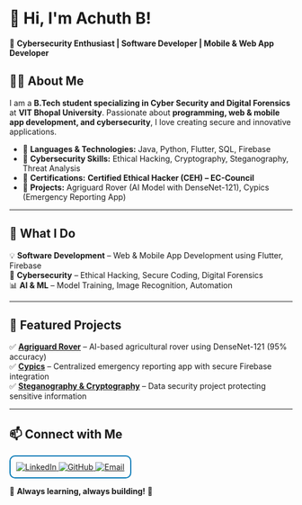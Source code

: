 # 👋 Hi, I'm Achuth B!  
🚀 **Cybersecurity Enthusiast | Software Developer | Mobile & Web App Developer**  

## 👨‍💻 About Me  
I am a **B.Tech student specializing in Cyber Security and Digital Forensics** at **VIT Bhopal University**. Passionate about **programming, web & mobile app development, and cybersecurity**, I love creating secure and innovative applications.  

- 🔹 **Languages & Technologies:** Java, Python, Flutter, SQL, Firebase  
- 🔹 **Cybersecurity Skills:** Ethical Hacking, Cryptography, Steganography, Threat Analysis  
- 🔹 **Certifications:** **Certified Ethical Hacker (CEH) – EC-Council**  
- 🔹 **Projects:** Agriguard Rover (AI Model with DenseNet-121), Cypics (Emergency Reporting App)  

---

## 🌟 What I Do  
💡 **Software Development** – Web & Mobile App Development using Flutter, Firebase  
🔐 **Cybersecurity** – Ethical Hacking, Secure Coding, Digital Forensics  
📊 **AI & ML** – Model Training, Image Recognition, Automation  

---

## 📌 Featured Projects  
✅ **[Agriguard Rover](#)** – AI-based agricultural rover using DenseNet-121 (95% accuracy)  
✅ **[Cypics](#)** – Centralized emergency reporting app with secure Firebase integration  
✅ **[Steganography & Cryptography](#)** – Data security project protecting sensitive information  

---

## 📫 Connect with Me  

<div align="center" style="border: 2px solid #0077B5; padding: 10px; border-radius: 10px; display: inline-block;">
    <a href="https://www.linkedin.com/in/achuth-b-42432825/" target="_blank">
        <img src="https://img.shields.io/badge/LinkedIn-0077B5?style=for-the-badge&logo=linkedin&logoColor=white" alt="LinkedIn">
    </a>
    <a href="https://github.com/yourgithubusername" target="_blank">
        <img src="https://img.shields.io/badge/GitHub-000?style=for-the-badge&logo=github&logoColor=white" alt="GitHub">
    </a>
    <a href="mailto:achuthampi9@gmail.com">
        <img src="https://img.shields.io/badge/Email-D14836?style=for-the-badge&logo=gmail&logoColor=white" alt="Email">
    </a>
</div>  

🌱 **Always learning, always building!** 🚀  
